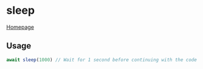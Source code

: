 # sleep

[Homepage](../../README.md)

## Usage
```js
await sleep(1000) // Wait for 1 second before continuing with the code
```